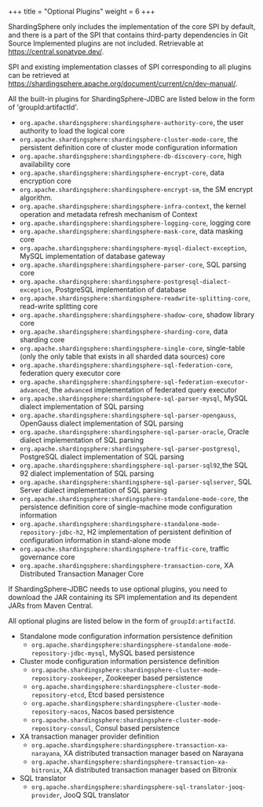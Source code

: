 +++
title = "Optional Plugins"
weight = 6
+++

ShardingSphere only includes the implementation of the core SPI by default, and there is a part of the SPI that contains third-party dependencies in Git Source
Implemented plugins are not included. Retrievable at https://central.sonatype.dev/.

SPI and existing implementation classes of SPI corresponding to all plugins can be retrieved at https://shardingsphere.apache.org/document/current/cn/dev-manual/.

All the built-in plugins for ShardingSphere-JDBC are listed below in the form of 'groupId:artifactId'.

- `org.apache.shardingsphere:shardingsphere-authority-core`, the user authority to load the logical core
- `org.apache.shardingsphere:shardingsphere-cluster-mode-core`, the persistent definition core of cluster mode configuration information
- `org.apache.shardingsphere:shardingsphere-db-discovery-core`, high availability core
- `org.apache.shardingsphere:shardingsphere-encrypt-core`, data encryption core
- `org.apache.shardingsphere:shardingsphere-encrypt-sm`, the SM encrypt algorithm.
- `org.apache.shardingsphere:shardingsphere-infra-context`, the kernel operation and metadata refresh mechanism of Context
- `org.apache.shardingsphere:shardingsphere-logging-core`, logging core
- `org.apache.shardingsphere:shardingsphere-mask-core`, data masking core
- `org.apache.shardingsphere:shardingsphere-mysql-dialect-exception`, MySQL implementation of database gateway
- `org.apache.shardingsphere:shardingsphere-parser-core`, SQL parsing core
- `org.apache.shardingsphere:shardingsphere-postgresql-dialect-exception`, PostgreSQL implementation of database
- `org.apache.shardingsphere:shardingsphere-readwrite-splitting-core`, read-write splitting core
- `org.apache.shardingsphere:shardingsphere-shadow-core`, shadow library core
- `org.apache.shardingsphere:shardingsphere-sharding-core`, data sharding core
- `org.apache.shardingsphere:shardingsphere-single-core`, single-table (only the only table that exists in all sharded data sources) core
- `org.apache.shardingsphere:shardingsphere-sql-federation-core`, federation query executor core
- `org.apache.shardingsphere:shardingsphere-sql-federation-executor-advanced`, the `advanced` implementation of federated query executor
- `org.apache.shardingsphere:shardingsphere-sql-parser-mysql`, MySQL dialect implementation of SQL parsing
- `org.apache.shardingsphere:shardingsphere-sql-parser-opengauss`, OpenGauss dialect implementation of SQL parsing
- `org.apache.shardingsphere:shardingsphere-sql-parser-oracle`, Oracle dialect implementation of SQL parsing
- `org.apache.shardingsphere:shardingsphere-sql-parser-postgresql`, PostgreSQL dialect implementation of SQL parsing
- `org.apache.shardingsphere:shardingsphere-sql-parser-sql92`,the SQL 92 dialect implementation of SQL parsing
- `org.apache.shardingsphere:shardingsphere-sql-parser-sqlserver`, SQL Server dialect implementation of SQL parsing
- `org.apache.shardingsphere:shardingsphere-standalone-mode-core`, the persistence definition core of single-machine mode configuration information
- `org.apache.shardingsphere:shardingsphere-standalone-mode-repository-jdbc-h2`, H2 implementation of persistent definition of configuration information in stand-alone mode
- `org.apache.shardingsphere:shardingsphere-traffic-core`, traffic governance core
- `org.apache.shardingsphere:shardingsphere-transaction-core`, XA Distributed Transaction Manager Core

If ShardingSphere-JDBC needs to use optional plugins, you need to download the JAR containing its SPI implementation and its dependent JARs from Maven Central.

All optional plugins are listed below in the form of `groupId:artifactId`.

- Standalone mode configuration information persistence definition
  - `org.apache.shardingsphere:shardingsphere-standalone-mode-repository-jdbc-mysql`, MySQL based persistence
- Cluster mode configuration information persistence definition
  - `org.apache.shardingsphere:shardingsphere-cluster-mode-repository-zookeeper`, Zookeeper based persistence
  - `org.apache.shardingsphere:shardingsphere-cluster-mode-repository-etcd`, Etcd based persistence
  - `org.apache.shardingsphere:shardingsphere-cluster-mode-repository-nacos`, Nacos based persistence
  - `org.apache.shardingsphere:shardingsphere-cluster-mode-repository-consul`, Consul based persistence
- XA transaction manager provider definition
  - `org.apache.shardingsphere:shardingsphere-transaction-xa-narayana`, XA distributed transaction manager based on Narayana
  - `org.apache.shardingsphere:shardingsphere-transaction-xa-bitronix`, XA distributed transaction manager based on Bitronix
- SQL translator
  - `org.apache.shardingsphere:shardingsphere-sql-translator-jooq-provider`, JooQ SQL translator
